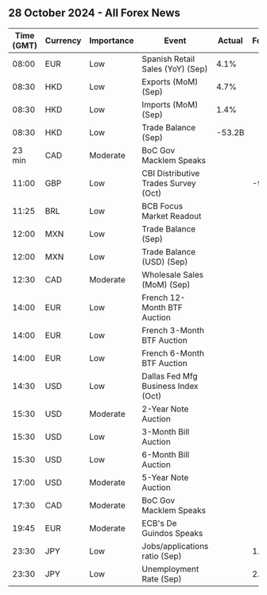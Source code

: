 ## 28 October 2024 - All Forex News

| Time (GMT) | Currency | Importance | Event | Actual | Forecast | Previous |
|------|----------|------------|-------|--------|----------|----------|
| 08:00 | EUR | Low | Spanish Retail Sales (YoY) (Sep) | 4.1% |  | 2.4% |
| 08:30 | HKD | Low | Exports (MoM) (Sep) | 4.7% |  | 6.4% |
| 08:30 | HKD | Low | Imports (MoM) (Sep) | 1.4% |  | 7.9% |
| 08:30 | HKD | Low | Trade Balance (Sep) | -53.2B |  | -33.1B |
| 23 min | CAD | Moderate | BoC Gov Macklem Speaks |  |  |  |
| 11:00 | GBP | Low | CBI Distributive Trades Survey (Oct) |  | -9 | 4 |
| 11:25 | BRL | Low | BCB Focus Market Readout |  |  |  |
| 12:00 | MXN | Low | Trade Balance (Sep) |  |  | -4.868B |
| 12:00 | MXN | Low | Trade Balance (USD) (Sep) |  |  | -2.565B |
| 12:30 | CAD | Moderate | Wholesale Sales (MoM) (Sep) |  |  | -0.6% |
| 14:00 | EUR | Low | French 12-Month BTF Auction |  |  | 2.593% |
| 14:00 | EUR | Low | French 3-Month BTF Auction |  |  | 3.071% |
| 14:00 | EUR | Low | French 6-Month BTF Auction |  |  | 2.824% |
| 14:30 | USD | Low | Dallas Fed Mfg Business Index (Oct) |  |  | -9.0 |
| 15:30 | USD | Moderate | 2-Year Note Auction |  |  | 3.520% |
| 15:30 | USD | Low | 3-Month Bill Auction |  |  | 4.510% |
| 15:30 | USD | Low | 6-Month Bill Auction |  |  | 4.310% |
| 17:00 | USD | Moderate | 5-Year Note Auction |  |  | 3.519% |
| 17:30 | CAD | Moderate | BoC Gov Macklem Speaks |  |  |  |
| 19:45 | EUR | Moderate | ECB's De Guindos Speaks |  |  |  |
| 23:30 | JPY | Low | Jobs/applications ratio (Sep) |  | 1.23 | 1.23 |
| 23:30 | JPY | Low | Unemployment Rate (Sep) |  | 2.5% | 2.5% |
